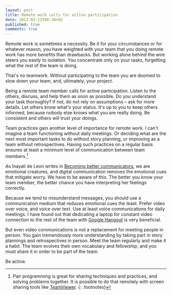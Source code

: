 ```yaml
---
layout: post
title: Remote work calls for active participation
date: 2013-03-23T00:30+02
published: true
comments: true
---
```


Remote work is sometimes a necessity. Be it for your circumstances or for whatever reason, you have weighted with your team that you doing remote work has more benefits than drawbacks. But working alone behind the wire steers you easily to isolation. You concentrate only on your tasks, forgetting what the rest of the team is doing.

That's no teamwork. Without participating to the team you are doomed to slow down your team, and, ultimately, your project.

Being a remote team member calls for active participation. Listen to the others, discuss, and help them as soon as possible. Do you understand your task thoroughly? If not, do not rely on assumptions – ask for more details. Let others know what's your status. It's up to you to keep others informed, because nobody else knows what you are really doing. Be consistent and others will trust your doings.

Team practices gain another level of importance for remote work. I can't imagine a team functioning without daily meetings. Or deciding what are the next most important tasks to do without story planning, or improving as a team without retrospectives. Having such practices on a regular basis ensures at least a minimum level of communication between team members.[^1]

As Inayali de Leon writes in [Becoming better communicators](http://alistapart.com/article/becoming-better-communicators), we are emotional creatures, and digital communication removes the emotional cues that mitigate worry. We have to be aware of this. The better you know your team member, the better chance you have interpreting her feelings correctly.

Because we tend to misunderstand messages, you should use a communication medium that reduces emotional cues the least. Prefer video over voice, and voice over text. Use at least voice communications for daily meetings. I have found out that dedicating a laptop for constant video connection to the rest of the team with [Google Hangout](http://www.google.com/+/learnmore/hangouts/) is very beneficial.

But even video communications is not a replacement for meeting people in person. You gain tremendously more understanding by taking part in story plannings and retrospectives in person. Meet the team regularly and make it a habit. The team evolves their own vocabulary and fellowship, and you must share it in order to be part of the team.

Be active.

[^1]: Pair programming is great for sharing techniques and practices, and solving problems together. It is possible to do that remotely with screen sharing tools like [TeamViewer](http://www.teamviewer.com/).
{: .footnotes}
